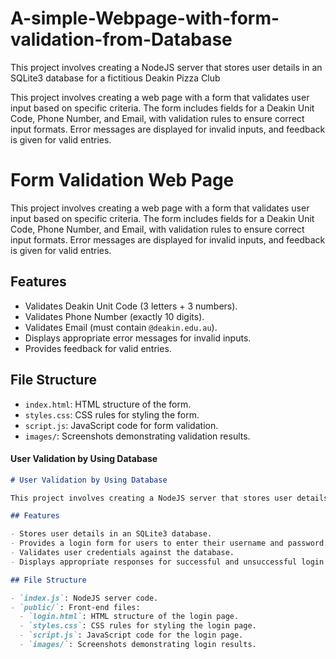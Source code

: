 # A-simple-Webpage-with-form-validation-from-Database
This project involves creating a NodeJS server that stores user details in an SQLite3 database for a fictitious Deakin Pizza Club

This project involves creating a web page with a form that validates user input based on specific criteria. The form includes fields for a Deakin Unit Code, Phone Number, and Email, with validation rules to ensure correct input formats. Error messages are displayed for invalid inputs, and feedback is given for valid entries.

# Form Validation Web Page

This project involves creating a web page with a form that validates user input based on specific criteria. The form includes fields for a Deakin Unit Code, Phone Number, and Email, with validation rules to ensure correct input formats. Error messages are displayed for invalid inputs, and feedback is given for valid entries.

## Features

- Validates Deakin Unit Code (3 letters + 3 numbers).
- Validates Phone Number (exactly 10 digits).
- Validates Email (must contain `@deakin.edu.au`).
- Displays appropriate error messages for invalid inputs.
- Provides feedback for valid entries.

## File Structure

- `index.html`: HTML structure of the form.
- `styles.css`: CSS rules for styling the form.
- `script.js`: JavaScript code for form validation.
- `images/`: Screenshots demonstrating validation results.

#### User Validation by Using Database

```markdown
# User Validation by Using Database

This project involves creating a NodeJS server that stores user details in an SQLite3 database for a fictitious Deakin Chess Club. It includes a login page where users can enter their username and password, which are validated against the database. Responses are provided for both successful and unsuccessful login attempts.

## Features

- Stores user details in an SQLite3 database.
- Provides a login form for users to enter their username and password.
- Validates user credentials against the database.
- Displays appropriate responses for successful and unsuccessful login attempts.

## File Structure

- `index.js`: NodeJS server code.
- `public/`: Front-end files:
  - `login.html`: HTML structure of the login page.
  - `styles.css`: CSS rules for styling the login page.
  - `script.js`: JavaScript code for the login page.
  - `images/`: Screenshots demonstrating login results.
